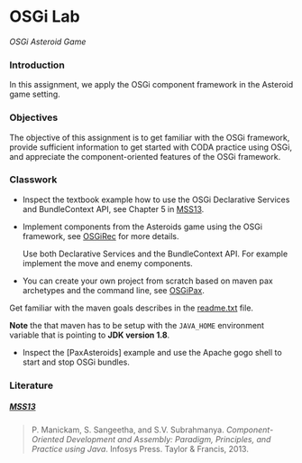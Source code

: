 # OSGi Lab

_OSGi Asteroid Game_

### Introduction

In this assignment, we apply the OSGi component framework in the Asteroid game setting.

### Objectives

The objective of this assignment is to get familiar with the OSGi framework, provide sufficient information to get
started with CODA practice using OSGi, and appreciate the component-oriented features of the OSGi framework.

### Classwork

- Inspect the textbook example how to use the OSGi Declarative Services and BundleContext
  API, see Chapter 5 in [MSS13](#mss13).
- Implement components from the Asteroids game using the OSGi framework, see
  [OSGiRec](https://drive.google.com/file/d/1_FU1ax9Vad_a4QY5R358dP_xKZTcNEJE/view) for more details.

  Use both Declarative Services and the BundleContext API. For example implement the move and enemy components.

- You can create your own project from scratch based on maven pax archetypes and the command line, see
  [OSGiPax](https://github.com/sweat-tek/SB4-KOM-F20/tree/master/PaxAsteroids).

Get familiar with the maven goals describes in the
[readme.txt](https://github.com/sweat-tek/SB4-KOM-F20/blob/master/PaxAsteroids/readme.txt) file.

**Note** the that maven has to be setup with the `JAVA_HOME` environment variable that is pointing to
**JDK version 1.8**.

- Inspect the [PaxAsteroids] example and use the Apache gogo shell to start and stop OSGi bundles.

### Literature

##### [MSS13](https://drive.google.com/file/d/19_EzdKmwgYUJTzAoxpNLTtkXbUZvejvB/edit)

> P. Manickam, S. Sangeetha, and S.V. Subrahmanya. _Component-Oriented Development
> and Assembly: Paradigm, Principles, and Practice using Java_. Infosys Press. Taylor &
> Francis, 2013.
